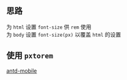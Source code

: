 ## 思路
为 `html` 设置 `font-size` 供 `rem` 使用  
为 `body` 设置 `font-size(px)` 以覆盖 `html` 的设置  

## 使用 `pxtorem`
[antd-mobile](https://github.com/ant-design/ant-design-mobile/wiki/HD)